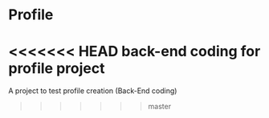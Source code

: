 # Profile
<<<<<<< HEAD
back-end coding for profile project
=======
A project to test profile creation (Back-End coding) 
>>>>>>> master
